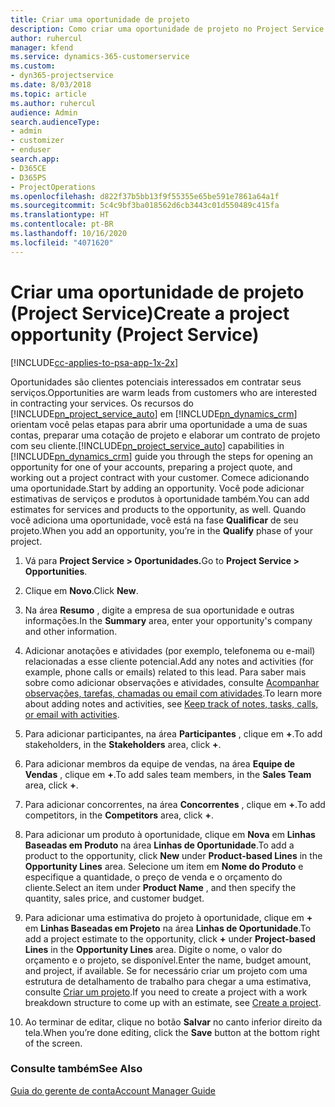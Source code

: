 ```yaml
---
title: Criar uma oportunidade de projeto
description: Como criar uma oportunidade de projeto no Project Service
author: ruhercul
manager: kfend
ms.service: dynamics-365-customerservice
ms.custom:
- dyn365-projectservice
ms.date: 8/03/2018
ms.topic: article
ms.author: ruhercul
audience: Admin
search.audienceType:
- admin
- customizer
- enduser
search.app:
- D365CE
- D365PS
- ProjectOperations
ms.openlocfilehash: d822f37b5bb13f9f55355e65be591e7861a64a1f
ms.sourcegitcommit: 5c4c9bf3ba018562d6cb3443c01d550489c415fa
ms.translationtype: HT
ms.contentlocale: pt-BR
ms.lasthandoff: 10/16/2020
ms.locfileid: "4071620"
---
```

# <a name="create-a-project-opportunity-project-service"></a><span data-ttu-id="a9c8b-103">Criar uma oportunidade de projeto (Project Service)</span><span class="sxs-lookup"><span data-stu-id="a9c8b-103">Create a project opportunity (Project Service)</span></span>

[!INCLUDE[cc-applies-to-psa-app-1x-2x](../includes/cc-applies-to-psa-app-1x-2x.md)]

<span data-ttu-id="a9c8b-104">Oportunidades são clientes potenciais interessados em contratar seus serviços.</span><span class="sxs-lookup"><span data-stu-id="a9c8b-104">Opportunities are warm leads from customers who are interested in contracting your services.</span></span> <span data-ttu-id="a9c8b-105">Os recursos do [!INCLUDE[pn_project_service_auto](../includes/pn-project-service-auto.md)] em [!INCLUDE[pn_dynamics_crm](../includes/pn-dynamics-crm.md)] orientam você pelas etapas para abrir uma oportunidade a uma de suas contas, preparar uma cotação de projeto e elaborar um contrato de projeto com seu cliente.</span><span class="sxs-lookup"><span data-stu-id="a9c8b-105">[!INCLUDE[pn_project_service_auto](../includes/pn-project-service-auto.md)] capabilities in [!INCLUDE[pn_dynamics_crm](../includes/pn-dynamics-crm.md)] guide you through the steps for opening an opportunity for one of your accounts, preparing a project quote, and working out a project contract with your customer.</span></span> <span data-ttu-id="a9c8b-106">Comece adicionando uma oportunidade.</span><span class="sxs-lookup"><span data-stu-id="a9c8b-106">Start by adding an opportunity.</span></span> <span data-ttu-id="a9c8b-107">Você pode adicionar estimativas de serviços e produtos à oportunidade também.</span><span class="sxs-lookup"><span data-stu-id="a9c8b-107">You can add estimates for services and products to the opportunity, as well.</span></span> <span data-ttu-id="a9c8b-108">Quando você adiciona uma oportunidade, você está na fase **Qualificar** de seu projeto.</span><span class="sxs-lookup"><span data-stu-id="a9c8b-108">When you add an opportunity, you’re in the **Qualify** phase of your project.</span></span>  
  
1.  <span data-ttu-id="a9c8b-109">Vá para **Project Service > Oportunidades.**</span><span class="sxs-lookup"><span data-stu-id="a9c8b-109">Go to **Project Service > Opportunities**.</span></span>  
  
2.  <span data-ttu-id="a9c8b-110">Clique em **Novo**.</span><span class="sxs-lookup"><span data-stu-id="a9c8b-110">Click **New**.</span></span>  
  
3.  <span data-ttu-id="a9c8b-111">Na área **Resumo** , digite a empresa de sua oportunidade e outras informações.</span><span class="sxs-lookup"><span data-stu-id="a9c8b-111">In the **Summary** area, enter your opportunity's company and other information.</span></span>  
  
4.  <span data-ttu-id="a9c8b-112">Adicionar anotações e atividades (por exemplo, telefonema ou e-mail) relacionadas a esse cliente potencial.</span><span class="sxs-lookup"><span data-stu-id="a9c8b-112">Add any notes and activities (for example, phone calls or emails) related to this lead.</span></span> <span data-ttu-id="a9c8b-113">Para saber mais sobre como adicionar observações e atividades, consulte [Acompanhar observações, tarefas, chamadas ou email com atividades](https://docs.microsoft.com/dynamics365/customerengagement/on-premises/basics/work-with-activities).</span><span class="sxs-lookup"><span data-stu-id="a9c8b-113">To learn more about adding notes and activities, see [Keep track of notes, tasks, calls, or email with activities](https://docs.microsoft.com/dynamics365/customerengagement/on-premises/basics/work-with-activities).</span></span>  
  
5.  <span data-ttu-id="a9c8b-114">Para adicionar participantes, na área **Participantes** , clique em **+**.</span><span class="sxs-lookup"><span data-stu-id="a9c8b-114">To add stakeholders, in the **Stakeholders** area, click **+**.</span></span>  
  
6.  <span data-ttu-id="a9c8b-115">Para adicionar membros da equipe de vendas, na área **Equipe de Vendas** , clique em **+**.</span><span class="sxs-lookup"><span data-stu-id="a9c8b-115">To add sales team members, in the **Sales Team** area, click **+**.</span></span>  
  
7.  <span data-ttu-id="a9c8b-116">Para adicionar concorrentes, na área **Concorrentes** , clique em **+**.</span><span class="sxs-lookup"><span data-stu-id="a9c8b-116">To add competitors, in the **Competitors** area, click **+**.</span></span>  
  
8.  <span data-ttu-id="a9c8b-117">Para adicionar um produto à oportunidade, clique em **Nova** em **Linhas Baseadas em Produto** na área **Linhas de Oportunidade**.</span><span class="sxs-lookup"><span data-stu-id="a9c8b-117">To add a product to the opportunity, click **New** under **Product-based Lines** in the **Opportunity Lines** area.</span></span> <span data-ttu-id="a9c8b-118">Selecione um item em **Nome do Produto** e especifique a quantidade, o preço de venda e o orçamento do cliente.</span><span class="sxs-lookup"><span data-stu-id="a9c8b-118">Select an item under **Product Name** , and then specify the quantity, sales price, and customer budget.</span></span>  
  
9. <span data-ttu-id="a9c8b-119">Para adicionar uma estimativa do projeto à oportunidade, clique em **+** em **Linhas Baseadas em Projeto** na área **Linhas de Oportunidade**.</span><span class="sxs-lookup"><span data-stu-id="a9c8b-119">To add a project estimate to the opportunity, click **+** under **Project-based Lines** in the **Opportunity Lines** area.</span></span> <span data-ttu-id="a9c8b-120">Digite o nome, o valor do orçamento e o projeto, se disponível.</span><span class="sxs-lookup"><span data-stu-id="a9c8b-120">Enter the name, budget amount, and project, if available.</span></span> <span data-ttu-id="a9c8b-121">Se for necessário criar um projeto com uma estrutura de detalhamento de trabalho para chegar a uma estimativa, consulte [Criar um projeto](../psa/create-project.md).</span><span class="sxs-lookup"><span data-stu-id="a9c8b-121">If you need to create a project with a work breakdown structure to come up with an estimate, see [Create a project](../psa/create-project.md).</span></span>  
  
10. <span data-ttu-id="a9c8b-122">Ao terminar de editar, clique no botão **Salvar** no canto inferior direito da tela.</span><span class="sxs-lookup"><span data-stu-id="a9c8b-122">When you’re done editing, click the **Save** button at the bottom right of the screen.</span></span>  
  
### <a name="see-also"></a><span data-ttu-id="a9c8b-123">Consulte também</span><span class="sxs-lookup"><span data-stu-id="a9c8b-123">See Also</span></span>  
 [<span data-ttu-id="a9c8b-124">Guia do gerente de conta</span><span class="sxs-lookup"><span data-stu-id="a9c8b-124">Account Manager Guide</span></span>](../psa/account-manager-guide.md)
